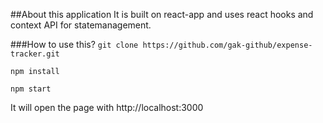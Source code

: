 ##About this application
It is built on react-app and uses react hooks and context API for statemanagement.

###How to use this?
`git clone https://github.com/gak-github/expense-tracker.git`

`npm install`

`npm start`

It will open the page with http://localhost:3000